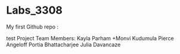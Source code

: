 # Labs_3308
My first Github repo :

test
Project Team Members:
Kayla Parham
+Monvi Kudumula 
Pierce Angeloff
Portia Bhattacharjee
Julia Davancaze

